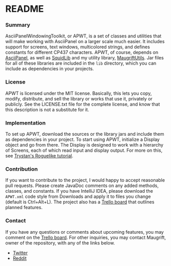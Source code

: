 # README #

### Summary ###

AsciiPanelWindowingToolkit, or APWT, is a set of classes and utilities that will make working with AsciiPanel on a larger scale much easier. It includes support for screens, text windows, multicolored strings, and defines constants for different CP437 characters. APWT, of course, depends on [AsciiPanel](github.com/trystan/AsciiPanel), as well as [SquidLib](https://github.com/SquidPony/SquidLib) and my utility library, [MaugriftUtils](https://bitbucket.org/Maugrift/maugriftutils). Jar files for all of these libraries are included in the ``lib`` directory, which you can include as dependencies in your projects.

### License ###

APWT is licensed under the MIT license. Basically, this lets you copy, modify, distribute, and sell the library or works that use it, privately or publicly. See the LICENSE.txt file for the complete license, and know that this description is not a substitute for it.

### Implementation ###

To set up APWT, download the sources or the library jars and include them as dependencies in your project. To start using APWT, initialize a Display object and go from there. The Display is designed to work with a hierarchy of Screens, each of which read input and display output. For more on this, see [Trystan's Roguelike tutorial](https://trystans.blogspot.com/2016/01/roguelike-tutorial-00-table-of-contents.html).

### Contribution ###

If you want to contribute to the project, I would happy to accept reasonable pull requests. Please create JavaDoc comments on any added methods, classes, and constants. If you have IntelliJ IDEA, please download the ``APWT.xml`` code style from Downloads and apply it to files you change (default is Ctrl+Alt+L). The project also has a [Trello board](https://trello.com/b/oY7z1nm5) that outlines planned features.

### Contact ###

If you have any questions or comments about upcoming features, you may comment on the [Trello board](https://trello.com/b/oY7z1nm5). For other inquiries, you may contact Maugrift, owner of the repository, with any of the links below.

* [Twitter](https://twitter.com/Maugrift)
* [Reddit](https://www.reddit.com/user/DarklordMogrithe)
